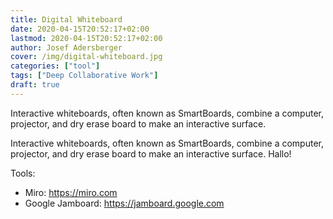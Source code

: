 ```yaml
---
title: Digital Whiteboard
date: 2020-04-15T20:52:17+02:00
lastmod: 2020-04-15T20:52:17+02:00
author: Josef Adersberger
cover: /img/digital-whiteboard.jpg
categories: ["tool"]
tags: ["Deep Collaborative Work"]
draft: true
---
```


Interactive whiteboards, often known as SmartBoards, combine a computer, projector, and dry erase board to make an interactive surface.
<!--more-->

Interactive whiteboards, often known as SmartBoards, combine a computer, projector, and dry erase board to make an interactive surface. Hallo!

Tools:
 * Miro: https://miro.com
 * Google Jamboard: https://jamboard.google.com
